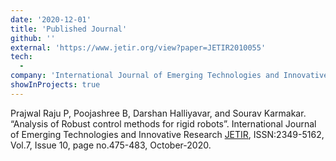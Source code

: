 ```yaml
---
date: '2020-12-01'
title: 'Published Journal'
github: ''
external: 'https://www.jetir.org/view?paper=JETIR2010055'
tech:
  -
company: 'International Journal of Emerging Technologies and Innovative Research'
showInProjects: true
---
```


Prajwal Raju P, Poojashree B, Darshan Halliyavar, and Sourav Karmakar. “Analysis of Robust control methods for rigid robots”. International Journal of Emerging Technologies and Innovative Research [JETIR](www.jetir.org), ISSN:2349-5162, Vol.7, Issue 10, page no.475-483, October-2020.
